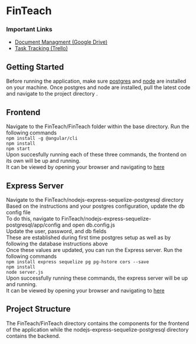 # FinTeach

### Important Links
* [Document Managment (Google Drive)](https://drive.google.com/drive/folders/1MX6GvDaOx8iKt8B_y9BNCwgREOueKDhJ)
* [Task Tracking (Trello)](https://trello.com/b/Z98RNXFW/finteach)

## Getting Started

Before running the application, make sure [postgres](https://www.postgresql.org/download/) and [node](https://nodejs.org/en/) are installed on your machine. Once postgres and node are installed, pull the latest code and navigate to the project directory .


## Frontend

Navigate to the FinTeach/FinTeach folder within the base directory. Run the following commands <br />
`npm install -g @angular/cli` <br />
`npm install` <br />
`npm start` <br />
Upon succesfully running each of these three commands, the frontend on its own will be up and running. <br />
It can be viewed by opening your browser and navigating to [here](http://localhost:4200/) <br />


## Express Server

Navigate to the FinTeach/nodejs-express-sequelize-postgresql directory <br />
Based on the instructions and your postgres configuration, update the db config file <br />
To do this, navigate to FinTeach/nodejs-express-sequelize-postgresql/app/config and open db.config.js <br />
Update the user, password, and db fields <br />
These are established during first time postgres setup as well as by following the database instructions above <br />
Once these values are updated, you can run the Express server. Run the following commands <br />
`npm install express sequelize pg pg-hstore cors --save` <br />
`npm install` <br />
`node server.js` <br />
Upon successfully running these commands, the express server will be up and running. <br />
It can be viewed by opening your browser and navigating to [here](http://localhost:8080/) <br />


## Project Structure

The FinTeach/FinTeach directory contains the components for the frontend of the application while the nodejs-express-sequelize-postgresql directory contains the backend.
